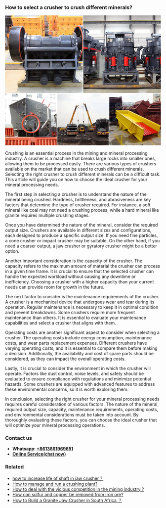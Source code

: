 <h3>How to select a crusher to crush different minerals?</h3><img src='1701745411.jpg' alt=''><p>Crushing is an essential process in the mining and mineral processing industry. A crusher is a machine that breaks large rocks into smaller ones, allowing them to be processed easily. There are various types of crushers available on the market that can be used to crush different minerals. Selecting the right crusher to crush different minerals can be a difficult task. This article will guide you on how to choose the ideal crusher for your mineral processing needs.</p><p>The first step in selecting a crusher is to understand the nature of the mineral being crushed. Hardness, brittleness, and abrasiveness are key factors that determine the type of crusher required. For instance, a soft mineral like coal may not need a crushing process, while a hard mineral like granite requires multiple crushing stages.</p><p>Once you have determined the nature of the mineral, consider the required output size. Crushers are available in different sizes and configurations, each designed to produce a specific output size. If you need fine particles, a cone crusher or impact crusher may be suitable. On the other hand, if you need a coarser output, a jaw crusher or gyratory crusher might be a better option.</p><p>Another important consideration is the capacity of the crusher. The capacity refers to the maximum amount of material the crusher can process in a given time frame. It is crucial to ensure that the selected crusher can handle the expected workload without causing any downtime or inefficiency. Choosing a crusher with a higher capacity than your current needs can provide room for growth in the future.</p><p>The next factor to consider is the maintenance requirements of the crusher. A crusher is a mechanical device that undergoes wear and tear during its operation. Regular maintenance is necessary to keep it in optimal condition and prevent breakdowns. Some crushers require more frequent maintenance than others. It is essential to evaluate your maintenance capabilities and select a crusher that aligns with them.</p><p>Operating costs are another significant aspect to consider when selecting a crusher. The operating costs include energy consumption, maintenance costs, and wear parts replacement expenses. Different crushers have varying operating costs, and it is essential to compare them before making a decision. Additionally, the availability and cost of spare parts should be considered, as they can impact the overall operating costs.</p><p>Lastly, it is crucial to consider the environment in which the crusher will operate. Factors like dust control, noise levels, and safety should be evaluated to ensure compliance with regulations and minimize potential hazards. Some crushers are equipped with advanced features to address these environmental concerns, so it is worth exploring them.</p><p>In conclusion, selecting the right crusher for your mineral processing needs requires careful consideration of various factors. The nature of the mineral, required output size, capacity, maintenance requirements, operating costs, and environmental considerations must be taken into account. By thoroughly evaluating these factors, you can choose the ideal crusher that will optimize your mineral processing operations.</p><h3>Contact us</h3><ul><li><strong>Whatsapp:&nbsp;<a href="https://wa.me/8613661969651">+8613661969651</a></strong></li><li><a href="https://swt.shibang-china.com/?git&amp;zhl&amp;How to select a crusher to crush different minerals"><strong>Online Service(chat now)</strong></a></li></ul><h3>Related</h3><ul><li><a href='how to increase life of shaft in jaw crusher？.md'>how to increase life of shaft in jaw crusher？</a></li><li><a href='How to manage and run a crushing plant.md'>How to manage and run a crushing plant?</a></li><li><a href='How to deal with the vicious competition in the mining industry .md'>How to deal with the vicious competition in the mining industry ?</a></li><li><a href='How can sulfur and copper be removed from iron ore.md'>How can sulfur and copper be removed from iron ore?</a></li><li><a href='How to Build a Granite Jaw Crusher in South Africa ？.md'>How to Build a Granite Jaw Crusher in South Africa ？</a></li></ul>